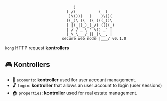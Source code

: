 ``` text
                              )
                           ( /(          (  (
                            )\())(   (    )\))(
                           ((_)\ )\  )\ )((_))\
                           | |(_|(_)_(_/( (()(_)
                           | / / _ \ ' \)) _` |
                           |_\_\___/_||_|\__, |
                         secure web node |___/ v0.1.0
```

`kong` HTTP request __kontrollers__

## 🎮 Kontrollers

- 👥 `accounts`: __kontroller__ used for user account management.
- 🔓 `login`: __kontroller__ that allows an user account to login (user sessions)
- 🏠 `properties`: __kontroller__ used for real estate management.
